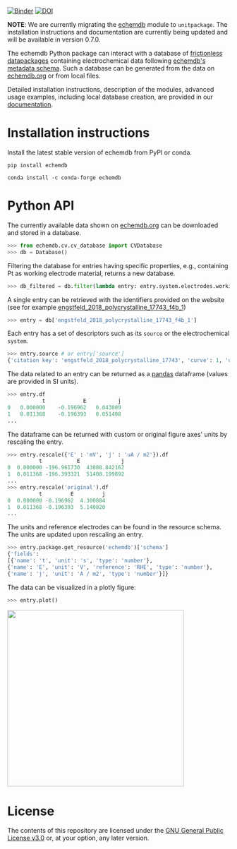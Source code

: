 [![Binder](https://mybinder.org/badge_logo.svg)](https://mybinder.org/v2/gh/echemdb/echemdb/0.6.0?urlpath=tree%2Fdoc%2Fusage%2Fentry_interactions.md)
[![DOI](https://zenodo.org/badge/DOI/10.5281/zenodo.6502901.svg)](https://doi.org/10.5281/zenodo.6502901)

**NOTE**: We are currently migrating the [echemdb]() module to `unitpackage`. The installation instructions and documentation are currently being updated and will be available in version 0.7.0.

The echemdb Python package can interact with a database of
[frictionless datapackages](https://frictionlessdata.io/)
containing electrochemical data following [echemdb's metadata schema](https://github.com/echemdb/metadata-schema).
Such a database can be generated from the data on [echemdb.org](https://www.echemdb.org)
or from local files.

Detailed installation instructions, description of the modules, advanced usage examples, including
local database creation, are provided in our
[documentation](https://echemdb.github.io/echemdb/).

# Installation instructions

Install the latest stable version of echemdb from PyPI or conda.
```
pip install echemdb
```

```
conda install -c conda-forge echemdb
```

# Python API

The currently available data shown on [echemdb.org](https://www.echemdb.org) can be downloaded and stored in a database.

```python
>>> from echemdb.cv.cv_database import CVDatabase
>>> db = Database()
```

Filtering the database for entries having specific properties, e.g., containing Pt as working electrode material, returns a new database.

```python
>>> db_filtered = db.filter(lambda entry: entry.system.electrodes.working_electrode.material == 'Pt')
```

A single entry can be retrieved with the identifiers provided on the website
(see for example [engstfeld_2018_polycrystalline_17743_f4b_1](https://echemdb.github.io/website/cv/entries/engstfeld_2018_polycrystalline_17743_f4b_1/))

```python
>>> entry = db['engstfeld_2018_polycrystalline_17743_f4b_1']
```

Each entry has a set of descriptors such as its ``source`` or the electrochemical ``system``.

```python
>>> entry.source # or entry['source']
{'citation key': 'engstfeld_2018_polycrystalline_17743', 'curve': 1, 'url': 'https://doi.org/10.1002/chem.201803418', 'figure': '4b', 'version': 1}
```

The data related to an entry can be returned as a [pandas](https://pandas.pydata.org/) dataframe (values are provided in SI units).

```python
>>> entry.df
           t	        E	       j
0	0.000000	-0.196962	0.043009
1	0.011368	-0.196393	0.051408
...
```

The dataframe can be returned with custom or original figure axes' units by rescaling the entry.

```python
>>> entry.rescale({'E' : 'mV', 'j' : 'uA / m2'}).df
          t           E             j
0  0.000000 -196.961730  43008.842162
1  0.011368 -196.393321  51408.199892
...
>>> entry.rescale('original').df
          t         E         j
0  0.000000 -0.196962  4.300884
1  0.011368 -0.196393  5.140820
...
```

The units and reference electrodes can be found in the resource schema. The units are updated upon rescaling an entry.

```python
>>> entry.package.get_resource('echemdb')['schema']
{'fields':
[{'name': 't', 'unit': 's', 'type': 'number'},
{'name': 'E', 'unit': 'V', 'reference': 'RHE', 'type': 'number'},
{'name': 'j', 'unit': 'A / m2', 'type': 'number'}]}
```

The data can be visualized in a plotly figure:

```python
>>> entry.plot()
```
<img src=https://raw.githubusercontent.com/echemdb/echemdb/main/doc/images/readme_demo_plot.png style="width:400px">

# License

The contents of this repository are licensed under the [GNU General Public
License v3.0](./LICENSE) or, at your option, any later version.
